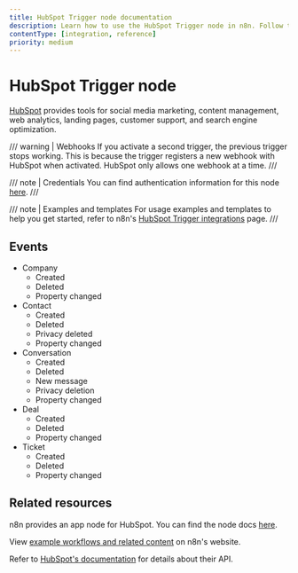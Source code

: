 ```yaml
---
title: HubSpot Trigger node documentation
description: Learn how to use the HubSpot Trigger node in n8n. Follow technical documentation to integrate HubSpot Trigger node into your workflows.
contentType: [integration, reference]
priority: medium
---
```


# HubSpot Trigger node

[HubSpot](https://www.hubspot.com/) provides tools for social media marketing, content management, web analytics, landing pages, customer support, and search engine optimization.

/// warning | Webhooks
If you activate a second trigger, the previous trigger stops working. This is because the trigger registers a new webhook with HubSpot when activated. HubSpot only allows one webhook at a time. 
///

/// note | Credentials
You can find authentication information for this node [here](/integrations/builtin/credentials/hubspot.md).
///

/// note | Examples and templates
For usage examples and templates to help you get started, refer to n8n's [HubSpot Trigger integrations](https://n8n.io/integrations/hubspot-trigger/) page.
///

## Events

* Company
	* Created
	* Deleted
	* Property changed
* Contact
	* Created
	* Deleted
	* Privacy deleted
	* Property changed
* Conversation
	* Created
	* Deleted
	* New message
	* Privacy deletion
	* Property changed
* Deal
	* Created
	* Deleted
	* Property changed
* Ticket
	* Created
	* Deleted
	* Property changed 

## Related resources

n8n provides an app node for HubSpot. You can find the node docs [here](/integrations/builtin/app-nodes/n8n-nodes-base.hubspot.md).

View [example workflows and related content](https://n8n.io/integrations/hubspot-trigger/) on n8n's website.

Refer to [HubSpot's documentation](https://developers.hubspot.com/docs/api/overview) for details about their API.

